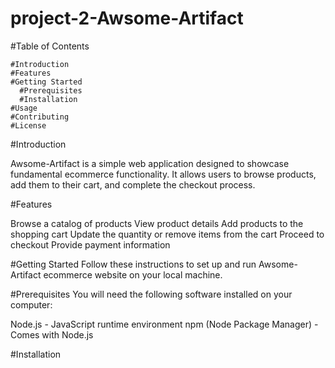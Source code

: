 # project-2-Awsome-Artifact

#Table of Contents
  
    #Introduction
    #Features
    #Getting Started
      #Prerequisites
      #Installation
    #Usage
    #Contributing
    #License

#Introduction

Awsome-Artifact is a simple web application designed to showcase fundamental ecommerce functionality. It allows users to browse products, add them to their cart, and complete the checkout process.

#Features

Browse a catalog of products
View product details
Add products to the shopping cart
Update the quantity or remove items from the cart
Proceed to checkout
Provide payment information

#Getting Started
Follow these instructions to set up and run Awsome-Artifact ecommerce website on your local machine.

#Prerequisites
You will need the following software installed on your computer:

Node.js - JavaScript runtime environment
npm (Node Package Manager) - Comes with Node.js

#Installation